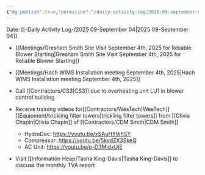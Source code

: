 ```yaml
---
{"dg-publish":true,"permalink":"/daily-activity-log/2025-09-september-04/","noteIcon":"","created":"2025-09-04T07:35:37.454-05:00"}
---
```


Date: [[-Daily Activity Log-/2025 09-September 04\|2025 09-September 04]]

- [[Meetings/Gresham Smith Site Visit September 4th, 2025 for Reliable Blower Starting\|Gresham Smith Site Visit September 4th, 2025 for Reliable Blower Starting]]
- [[Meetings/Hach WIMS Installation meeting September 4th, 2025\|Hach WIMS Installation meeting September 4th, 2025]]
- Call [[Contractors/CS3\|CS3]] due to overheating unit LU1 in blower control building
- Receive training videos for[[Contractors/WesTech\|WesTech]] [[Equipment/trickling filter towers\|trickling filter towers]] from [[Olivia Chapin\|Olivia Chapin]] of [[Contractors/CDM Smith\|CDM Smith]]
	- HydroDoc: https://youtu.be/xSAuHY9jhSY
	- Compressor: https://youtu.be/5kvdZX3SkeQ
	- AC Unit: https://youtu.be/p-D3MidxUjE

- Visit [[Information Heap/Tasha King-Davis\|Tasha King-Davis]] to discuss the monthly TVA report 